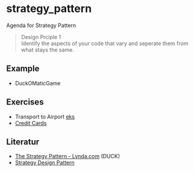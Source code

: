 # strategy_pattern
Agenda for Strategy Pattern

> Design Prciple 1    
> Identify the aspects of your code that vary and seperate them from what stays the same.



## Example

* DuckOMaticGame


## Exercises
* Transport to Airport [eks](https://sourcemaking.com/design_patterns/strategy)
* [Credit Cards](https://app.pluralsight.com/player?course=design-patterns-java-behavioral&author=bryan-hansen&name=design-patterns-java-behavioral-m10&clip=7&mode=live)


## Literatur

* [The Strategy Pattern - Lynda.com](https://www.lynda.com/Developer-Programming-Foundations-tutorials/Understanding-pitfalls-inheritance-interfaces/135365/158211-4.html?srchtrk=index%3a2%0alinktypeid%3a2%0aq%3a+Course%3a+Programming+Foundations%3a+Design+Patterns%0apage%3a1%0as%3arelevance%0asa%3atrue%0aproducttypeid%3a2) (DUCK)
* [Strategy Design Pattern](https://sourcemaking.com/design_patterns/strategy)
